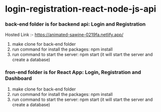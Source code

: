 # login-registration-react-node-js-api

### back-end folder is for backend api: Login and Registration                                                                                                           
Hosted Link :- https://animated-sawine-0219fa.netlify.app/

1. make clone for back-end folder
2. run command for install the packages: npm install
3. run command to start the server: npm start (it will start the server and create a database)

### fron-end folder is for React App: Login, Registration and Dashboard

1. make clone for back-end folder
2. run command for install the packages: npm install
3. run command to start the server: npm start (it will start the server and create a database)
